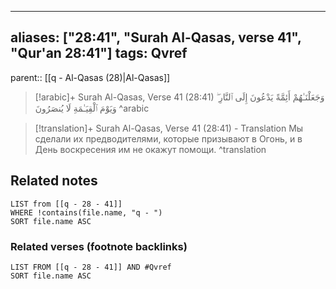
---
aliases: ["28:41", "Surah Al-Qasas, verse 41", "Qur'an 28:41"]
tags: Qvref
---

parent:: [[q - Al-Qasas (28)|Al-Qasas]]

> [!arabic]+ Surah Al-Qasas, Verse 41 (28:41)
> <span class="quran-arabic">وَجَعَلْنَـٰهُمْ أَئِمَّةً يَدْعُونَ إِلَى ٱلنَّارِ ۖ وَيَوْمَ ٱلْقِيَـٰمَةِ لَا يُنصَرُونَ</span>
^arabic

> [!translation]+ Surah Al-Qasas, Verse 41 (28:41) - Translation
> Мы сделали их предводителями, которые призывают в Огонь, и в День воскресения им не окажут помощи.
^translation



## Related notes
```dataview
LIST from [[q - 28 - 41]]
WHERE !contains(file.name, "q - ")
SORT file.name ASC
```

### Related verses (footnote backlinks)
```dataview
LIST FROM [[q - 28 - 41]] AND #Qvref
SORT file.name ASC
```

